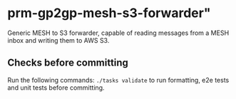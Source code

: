 # prm-gp2gp-mesh-s3-forwarder"

Generic MESH to S3 forwarder, capable of reading messages from a MESH inbox and writing them to AWS S3.

## Checks before committing

Run the following commands: `./tasks validate` to run formatting, e2e tests and unit tests before committing.
